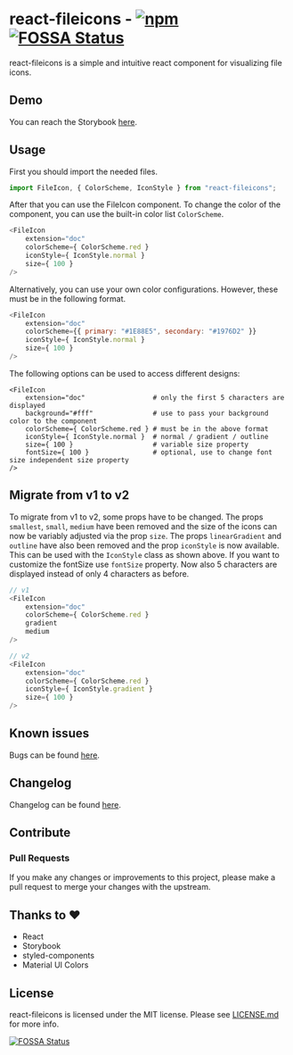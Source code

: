 # react-fileicons - [![npm](https://img.shields.io/npm/v/react-fileicons.svg?color=%2345bf17&style=popout)](https://www.npmjs.com/package/react-fileicons) [![FOSSA Status](https://app.fossa.io/api/projects/git%2Bgithub.com%2Ftomxpcvx%2Freact-fileicons.svg?type=shield)](https://app.fossa.io/projects/git%2Bgithub.com%2Ftomxpcvx%2Freact-fileicons?ref=badge_shield)

react-fileicons is a simple and intuitive react component for visualizing file icons.

## Demo

You can reach the Storybook [here](https://tomxpcvx.dev/react-fileicons/).

## Usage

First you should import the needed files.

```javascript
import FileIcon, { ColorScheme, IconStyle } from "react-fileicons";
```

After that you can use the FileIcon component.
To change the color of the component, you can use the built-in color list `ColorScheme`.

```javascript
<FileIcon
    extension="doc"
    colorScheme={ ColorScheme.red }
    iconStyle={ IconStyle.normal }
    size={ 100 }
/>
```

Alternatively, you can use your own color configurations. However, these must be in the following format.

```javascript
<FileIcon
    extension="doc"
    colorScheme={{ primary: "#1E88E5", secondary: "#1976D2" }}
    iconStyle={ IconStyle.normal }
    size={ 100 }
/>
```

The following options can be used to access different designs:

```text
<FileIcon
    extension="doc"                 # only the first 5 characters are displayed
    background="#fff"               # use to pass your background color to the component
    colorScheme={ ColorScheme.red } # must be in the above format
    iconStyle={ IconStyle.normal }  # normal / gradient / outline
    size={ 100 }                    # variable size property
    fontSize={ 100 }                # optional, use to change font size independent size property
/>
```

## Migrate from v1 to v2

To migrate from v1 to v2, some props have to be changed.
The props ``smallest``, ``small``, ``medium`` have been removed and the size of the icons can now be variably adjusted via the prop ``size``. The props ``linearGradient`` and ``outline`` have also been removed and the prop ``iconStyle`` is now available. This can be used with the ``IconStyle`` class as shown above. If you want to customize the fontSize use ``fontSize`` property. Now also 5 characters are displayed instead of only 4 characters as before.

```javascript
// v1
<FileIcon
    extension="doc"
    colorScheme={ ColorScheme.red }
    gradient
    medium
/>

// v2
<FileIcon
    extension="doc"
    colorScheme={ ColorScheme.red }
    iconStyle={ IconStyle.gradient }
    size={ 100 }
/>
```

## Known issues

Bugs can be found [here](https://github.com/tomxpcvx/react-fileicons/labels/bug).

## Changelog

Changelog can be found [here](https://github.com/tomxpcvx/react-fileicons/blob/main/CHANGELOG.md).

## Contribute

### Pull Requests

If you make any changes or improvements to this project, please make a pull request to merge your changes with the upstream.

## Thanks to ❤

- React
- Storybook
- styled-components
- Material UI Colors

## License

react-fileicons is licensed under the MIT license. Please see [LICENSE.md](https://github.com/tomxpcvx/react-fileicons/blob/main/LICENSE.md) for more info.

[![FOSSA Status](https://app.fossa.io/api/projects/git%2Bgithub.com%2Ftomxpcvx%2Freact-fileicons.svg?type=large)](https://app.fossa.io/projects/git%2Bgithub.com%2Ftomxpcvx%2Freact-fileicons?ref=badge_large)
